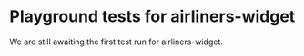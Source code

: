 # Playground tests for airliners-widget
We are still awaiting the first test run for airliners-widget.
